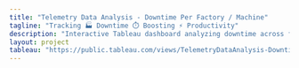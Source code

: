 ```yaml
---
title: "Telemetry Data Analysis - Downtime Per Factory / Machine"
tagline: "Tracking 🏭 Downtime ⏱️ Boosting ⚡ Productivity"
description: "Interactive Tableau dashboard analyzing downtime across factories and machines to highlight inefficiencies and improve operations."
layout: project
tableau: "https://public.tableau.com/views/TelemetryDataAnalysis-DowntimePerFactoryMachine/Dashboard1?:showVizHome=no&:embed=true"
---
```

